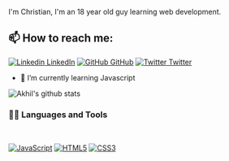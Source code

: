I'm Christian, I'm an 18 year old guy learning web development.
## 📫 How to reach me: 
[![Linkedin](https://i.stack.imgur.com/gVE0j.png) LinkedIn](www.linkedin.com/in/every2nsi) [![GitHub](https://i.stack.imgur.com/tskMh.png) GitHub](https://github.com/Every2) [![Twitter](http://i.imgur.com/wWzX9uB.png) Twitter](https://twitter.com/Everychris2) 





- 🌱 I’m currently learning Javascript



![Akhil's github stats](https://github-readme-stats.vercel.app/api?username=Every2&show_icons=true&theme=dark)

### 👨‍💻 Languages and Tools

<br />

[![JavaScript](https://img.shields.io/badge/-JavaScript-black?style=flat&logo=javascript&link=https://github.com/BRdhanani)](https://github.com/BRdhanani) 
[![HTML5](https://img.shields.io/badge/-HTML5-E34F26?style=flat&logo=html5&logoColor=white&link=https://github.com/BRdhanani)](https://github.com/BRdhanani) 
[![CSS3](https://img.shields.io/badge/-CSS3-1572B6?style=flat&logo=css3&link=https://github.com/BRdhanani)](https://github.com/BRdhanani) 

